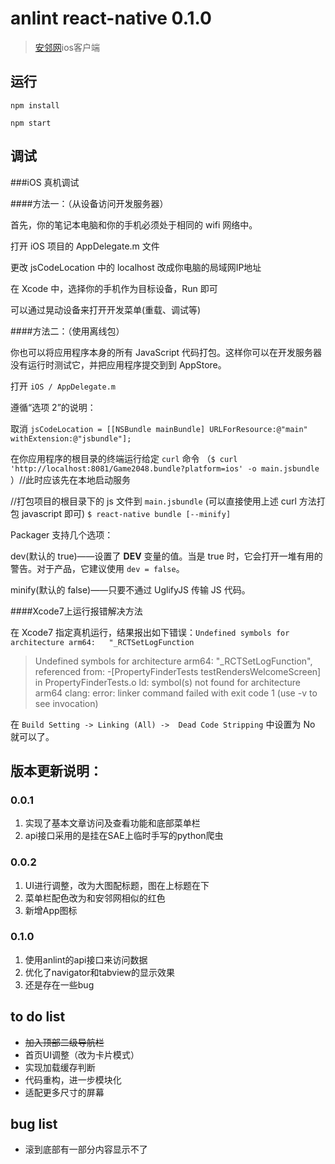 # anlint react-native 0.1.0
> [安邻网][1]ios客户端


## 运行
`npm install`

`npm start`


## 调试
###iOS 真机调试

####方法一：（从设备访问开发服务器）

首先，你的笔记本电脑和你的手机必须处于相同的 wifi 网络中。

打开 iOS 项目的 AppDelegate.m 文件

更改 jsCodeLocation 中的 localhost 改成你电脑的局域网IP地址

在 Xcode 中，选择你的手机作为目标设备，Run 即可

可以通过晃动设备来打开开发菜单(重载、调试等)

####方法二：（使用离线包）

你也可以将应用程序本身的所有 JavaScript 代码打包。这样你可以在开发服务器没有运行时测试它，并把应用程序提交到到 AppStore。


打开 `iOS / AppDelegate.m`

遵循“选项 2”的说明：

取消 `jsCodeLocation = [[NSBundle mainBundle] URLForResource:@"main" withExtension:@"jsbundle"];`

在你应用程序的根目录的终端运行给定 `curl` 命令 （`$ curl 'http://localhost:8081/Game2048.bundle?platform=ios' -o main.jsbundle` ）//此时应该先在本地启动服务

//打包项目的根目录下的 js 文件到 `main.jsbundle` (可以直接使用上述 curl 方法打包 javascript 即可)  `$ react-native bundle [--minify]`

Packager 支持几个选项：

dev(默认的 true)——设置了 __DEV__ 变量的值。当是 true 时，它会打开一堆有用的警告。对于产品，它建议使用 `dev = false`。

minify(默认的 false)——只要不通过 UglifyJS 传输 JS 代码。



####Xcode7上运行报错解决方法

在 Xcode7 指定真机运行，结果报出如下错误：`Undefined symbols for architecture arm64:   "_RCTSetLogFunction`

>Undefined symbols for architecture arm64:   "_RCTSetLogFunction", referenced from:       -[PropertyFinderTests testRendersWelcomeScreen] in PropertyFinderTests.o ld: symbol(s) not found for architecture arm64 clang: error: linker command failed with exit code 1 (use -v to see invocation)

在 `Build Setting -> Linking (All) ->  Dead Code Stripping` 中设置为 No 就可以了。



## 版本更新说明：
### 0.0.1
1. 实现了基本文章访问及查看功能和底部菜单栏
2. api接口采用的是挂在SAE上临时手写的python爬虫

### 0.0.2
1. UI进行调整，改为大图配标题，图在上标题在下
2. 菜单栏配色改为和安邻网相似的红色
3. 新增App图标

### 0.1.0
1. 使用anlint的api接口来访问数据
2. 优化了navigator和tabview的显示效果
3. 还是存在一些bug





## to do list
- ~~加入顶部二级导航栏~~
- 首页UI调整（改为卡片模式）
- 实现加载缓存判断
- 代码重构，进一步模块化
- 适配更多尺寸的屏幕

## bug list
- 滚到底部有一部分内容显示不了





[1]:	https://anlint.com